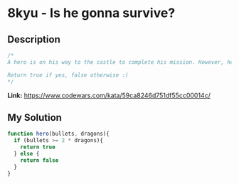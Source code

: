 # 8kyu - Is he gonna survive?

## Description
```js
/*
A hero is on his way to the castle to complete his mission. However, he's been told that the castle is surrounded with a couple of powerful dragons! each dragon takes 2 bullets to be defeated, our hero has no idea how many bullets he should carry.. Assuming he's gonna grab a specific given number of bullets and move forward to fight another specific given number of dragons, will he survive?

Return true if yes, false otherwise :)
*/
```

**Link:** https://www.codewars.com/kata/59ca8246d751df55cc00014c/

## My Solution
```js
function hero(bullets, dragons){
  if (bullets >= 2 * dragons){
    return true
  } else {
    return false
  }
}
```